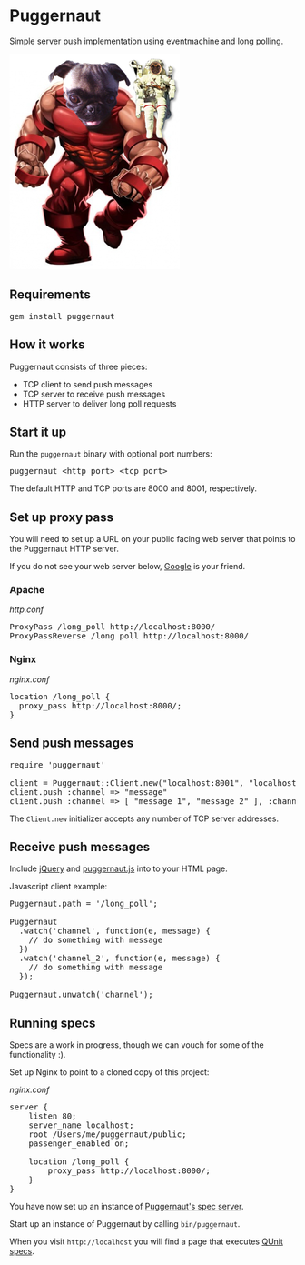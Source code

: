 Puggernaut
==========

Simple server push implementation using eventmachine and long polling.

![Puggernaut](https://github.com/winton/puggernaut/raw/master/puggernaut.png)

Requirements
------------

<pre>
gem install puggernaut
</pre>

How it works
------------

Puggernaut consists of three pieces:

* TCP client to send push messages
* TCP server to receive push messages
* HTTP server to deliver long poll requests

Start it up
-----------

Run the <code>puggernaut</code> binary with optional port numbers:

<pre>
puggernaut &lt;http port&gt; &lt;tcp port&gt;
</pre>

The default HTTP and TCP ports are 8000 and 8001, respectively.

Set up proxy pass
-----------------

You will need to set up a URL on your public facing web server that points to the Puggernaut HTTP server.

If you do not see your web server below, [Google](http://google.com) is your friend.

### Apache

*http.conf*

<pre>
ProxyPass /long_poll http://localhost:8000/
ProxyPassReverse /long_poll http://localhost:8000/
</pre>

### Nginx

*nginx.conf*

<pre>
location /long_poll {
  proxy_pass http://localhost:8000/;
}
</pre>

Send push messages
------------------

<pre>
require 'puggernaut'

client = Puggernaut::Client.new("localhost:8001", "localhost:9001")
client.push :channel => "message"
client.push :channel => [ "message 1", "message 2" ], :channel_2 => "message"
</pre>

The <code>Client.new</code> initializer accepts any number of TCP server addresses.

Receive push messages
---------------------

Include [jQuery](http://jquery.com) and [puggernaut.js](https://github.com/winton/puggernaut/public/puggernaut.js) into to your HTML page.

Javascript client example:

<pre>
Puggernaut.path = '/long_poll';

Puggernaut
  .watch('channel', function(e, message) {
    // do something with message
  })
  .watch('channel_2', function(e, message) {
    // do something with message
  });

Puggernaut.unwatch('channel');
</pre>

Running specs
-------------

Specs are a work in progress, though we can vouch for some of the functionality :).

Set up Nginx to point to a cloned copy of this project:

*nginx.conf*

<pre>
server {
	listen 80;
	server_name localhost;
	root /Users/me/puggernaut/public;
	passenger_enabled on;
	
	location /long_poll {
		proxy_pass http://localhost:8000/;
	}
}
</pre>

You have now set up an instance of [Puggernaut's spec server](https://github.com/winton/puggernaut/blob/master/lib/puggernaut/spec_server.rb).

Start up an instance of Puggernaut by calling <code>bin/puggernaut</code>.

When you visit <code>http://localhost</code> you will find a page that executes [QUnit specs](https://github.com/winton/puggernaut/blob/master/public/spec.js).